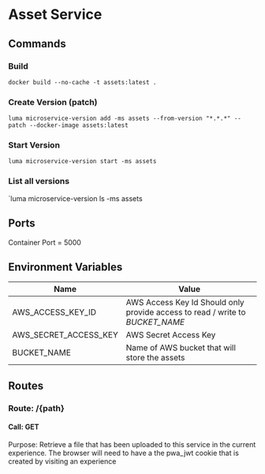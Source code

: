 # Asset Service

## Commands
### Build
`docker build --no-cache -t assets:latest .`
### Create Version (patch)
`luma microservice-version add -ms assets --from-version "*.*.*" --patch --docker-image assets:latest`
### Start Version
`luma microservice-version start -ms assets`
### List all versions
`luma microservice-version ls -ms assets

## Ports
  Container Port = 5000

## Environment Variables
| Name  | Value |
| ------------- | ------------- |
| AWS_ACCESS_KEY_ID  | AWS Access Key Id Should only provide access to read / write to *BUCKET_NAME*  |
| AWS_SECRET_ACCESS_KEY  | AWS Secret Access Key  |
| BUCKET_NAME  | Name of AWS bucket that will store the assets  |

## Routes

### Route: /{path}

#### Call: GET

Purpose: Retrieve a file that has been uploaded to this service in the current experience.  The browser will need to have a the pwa_jwt cookie that is created by visiting an experience
